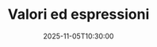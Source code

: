---
type: lecture
date: 2025-11-05T10:30:00
title: Valori ed espressioni
thumbnail: /static_files/presentations/lec.jpg
links:
    - url: static_files/lectures/programmazione/1.pdf
      name: slides
    
    - url: static_files/lectures/programmazione/1.pdf
      name: notebook
    
hide_from_announcments: true
---
